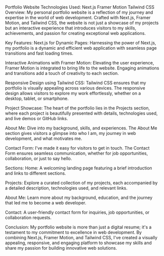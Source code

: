 Portfolio Website
Technologies Used:
Next.js
Framer Motion
Tailwind CSS
Overview:
My personal portfolio website is a reflection of my journey and expertise in the world of web development. Crafted with Next.js, Framer Motion, and Tailwind CSS, the website is not just a showcase of my projects but an interactive experience that introduces visitors to my skills, achievements, and passion for creating exceptional web applications.

Key Features:
Next.js for Dynamic Pages: Harnessing the power of Next.js, my portfolio is a dynamic and efficient web application with seamless page transitions and fast loading times.

Interactive Animations with Framer Motion: Elevating the user experience, Framer Motion is integrated to bring life to the website. Engaging animations and transitions add a touch of creativity to each section.

Responsive Design using Tailwind CSS: Tailwind CSS ensures that my portfolio is visually appealing across various devices. The responsive design allows visitors to explore my work effortlessly, whether on a desktop, tablet, or smartphone.

Project Showcase: The heart of the portfolio lies in the Projects section, where each project is beautifully presented with details, technologies used, and live demos or GitHub links.

About Me: Dive into my background, skills, and experiences. The About Me section gives visitors a glimpse into who I am, my journey in web development, and what motivates me.

Contact Form: I've made it easy for visitors to get in touch. The Contact Form ensures seamless communication, whether for job opportunities, collaboration, or just to say hello.

Sections:
Home: A welcoming landing page featuring a brief introduction and links to different sections.

Projects: Explore a curated collection of my projects, each accompanied by a detailed description, technologies used, and relevant links.

About Me: Learn more about my background, education, and the journey that led me to become a web developer.

Contact: A user-friendly contact form for inquiries, job opportunities, or collaboration requests.

Conclusion:
My portfolio website is more than just a digital resume; it's a testament to my commitment to excellence in web development. By combining Next.js, Framer Motion, and Tailwind CSS, I've created a visually appealing, responsive, and engaging platform to showcase my skills and share my passion for building innovative web solutions.

